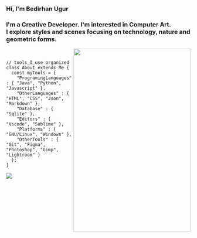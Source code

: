 
<h3 align="left">Hi, I'm Bedirhan Ugur</h3>
<h3 align="left">I'm a Creative Developer. I'm interested in Computer Art.<br>I explore styles and scenes focusing on technology, nature and geometric forms.</h3>
 
<img src="https://thumbs.gfycat.com/TanDapperBorderterrier.webp" alt="" width="320" height="500" align="right">
<br/>
 

```
// tools_I_use organized
class About extends Me { 
  const myTools = {  
    "ProgramingLanguages" : { "Java", "Python", "Javascript" },
    "OtherLanguages" : { "HTML", "CSS", "Json", "Markdown" },
    "Database" : { "Sqlite" },
    "Editors" : { "Vscode", "Sublime" },
    "Platforms" : { "GNU/Linux", "Windows" },
    "OtherTools" : { "Git", "Figma", "Photoshop", "Gimp", "Lightroom" }
  };
}
```
 

[![](https://visitcount.itsvg.in/api?id=bedirxanugur&icon=2&color=12)](https://visitcount.itsvg.in)
